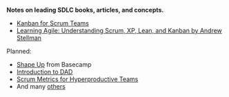 **Notes on leading SDLC books, articles, and concepts.**

- [Kanban for Scrum Teams](Kanban_for_Scrum_Teams.md)
- [Learning Agile: Understanding Scrum, XP, Lean, and Kanban by Andrew Stellman](https://www.amazon.com/Learning-Agile-Understanding-Scrum-Kanban/dp/1449331920)

Planned:

- [Shape Up](https://basecamp.com/shapeup) from Basecamp
- [Introduction to DAD](https://www.amazon.com/Mark-Lines-ebook-dp-B07B9TZHDH/dp/B07B9TZHDH/ref=mt_other?_encoding=UTF8&me=&qid=)
- [Scrum Metrics for Hyperproductive Teams](https://www.agilealliance.org/wp-content/uploads/2016/01/ScrumMetricsAgile2012.pdf)
- And many [others](https://tab.bz/ypxug)


